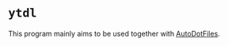 # `ytdl`

This program mainly aims to be used together with [AutoDotFiles](https://github.com/ClementNerma/AutoDotFiles).
